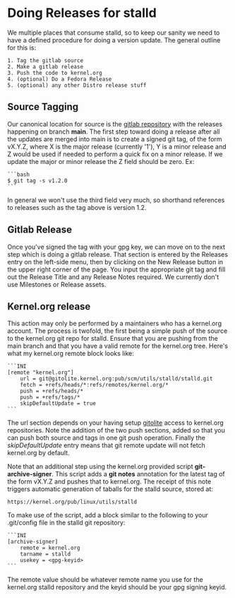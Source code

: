 <!-- SPDX-License-Identifier: GPL-2.0-or-later -->
# Doing Releases for stalld

We multiple places that consume stalld, so to keep our sanity we need
to have a defined procedure for doing a version update. The general
outline for this is:

	1. Tag the gitlab source
	2. Make a gitlab release
	3. Push the code to kernel.org
	4. (optional) Do a Fedora Release
	5. (optional) any other Distro release stuff

## Source Tagging
Our canonical location for source is the [gitlab
repository](https://gitlab.com/rt-linux-tools/stalld) with the
releases happening on branch **main**. The first step toward doing
a release after all the updates are merged into main is to create a
signed git tag, of the form vX.Y.Z, where X is the major release
(currently '1'), Y is a minor release and Z would be used if needed
to perform a quick fix on a minor release. If we update the major or
minor release the Z field should be zero. Ex:

	```bash
	$ git tag -s v1.2.0
	```

In general we won't use the third field very much, so shorthand
references to releases such as the tag above is version 1.2.

## Gitlab Release

Once you've signed the tag with your gpg key, we can move on to the
next step which is doing a gitlab release. That section is entered by
the Releases entry on the left-side menu, then by clicking on the New
Release button in the upper right corner of the page. You input the
appropriate git tag and fill out the Release Title and any Release
Notes required. We currently don't use Milestones or Release assets.

## Kernel.org release

This action may only be performed by a maintainers who has a
kernel.org account. The process is twofold, the first being a simple
push of the source to the kernel.org git repo for stalld. Ensure that
you are pushing from the main branch and that you have a valid remote
for the kernel.org tree. Here's what my kernel.org remote block looks
like:

	```INI
	[remote "kernel.org"]
		url = git@gitolite.kernel.org:pub/scm/utils/stalld/stalld.git
		fetch = +refs/heads/*:refs/remotes/kernel.org/*
		push = +refs/heads/*
		push = +refs/tags/*
		skipDefaultUpdate = true
	```

The url section depends on your having setup
[gitolite](https://korg.docs.kernel.org/gitolite/index.html)
access to kernel.org repositories. Note the addition of the two push
sections, added so that you can push both source and tags in one git
push operation. Finally the *skipDefaultUpdate* entry means that git
remote update will not fetch kernel.org by default.

Note that an additional step using the kernel.org provided script
**git-archive-signer**. This script adds a **git notes** annotation
for the latest tag of the form vX.Y.Z and pushes that to
kernel.org. The receipt of this note triggers automatic generation of
taballs for the stalld source, stored at:

	https://kernel.org/pub/linux/utils/stalld

To make use of the script, add a block similar to the following to
your .git/config file in the stalld git repository:

	```INI
	[archive-signer]
		remote = kernel.org
		tarname = stalld
		usekey = <gpg-keyid>
	```

The remote value should be whatever remote name you use for the
kernel.org stalld repository and the keyid should be your gpg signing
keyid.
